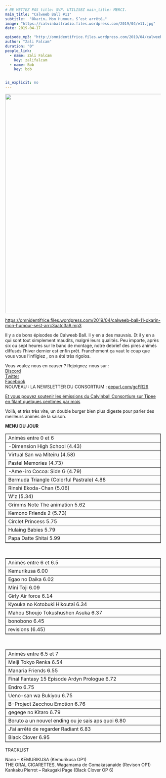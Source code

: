 ```yaml
---
# NE METTEZ PAS title: SVP. UTILISEZ main_title: MERCI.
main_title: "Calweeb Ball #11"
subtitle:  "Okarin… Mon Humour… S’est arrêté…"
image: "https://calvinballradio.files.wordpress.com/2019/04/e11.jpg"
date: 2019-04-17

episode_mp3: "http://omnidentifrice.files.wordpress.com/2019/04/calweeb-ball-11-okarin-mon-humour-sest-arrc3aatc3a9.mp3"
author: "Zali Falcam"
duration: "0"
people_link: 
  - name: Zali Falcam
    key: zalifalcam
  - name: Bob
    key: bob


is_explicit: no
---
```


<PodcastHeader/>

<!-- ECRIRE LA DESCRIPTION DE L'EPISODE SOUS CETTE LIGNE -->
<p><img class="alignnone size-full wp-image-239" src="https://calvinballradio.files.wordpress.com/2019/04/e11.jpg" alt="" width="733" height="709" srcset="https://calvinballradio.files.wordpress.com/2019/04/e11.jpg 733w, https://calvinballradio.files.wordpress.com/2019/04/e11.jpg?w=150&amp;h=145 150w, https://calvinballradio.files.wordpress.com/2019/04/e11.jpg?w=300&amp;h=290 300w"></p>
<p><a href="https://omnidentifrice.files.wordpress.com/2019/04/calweeb-ball-11-okarin-mon-humour-sest-arrc3aatc3a9.mp3">https://omnidentifrice.files.wordpress.com/2019/04/calweeb-ball-11-okarin-mon-humour-sest-arrc3aatc3a9.mp3</a></p>
<p>Il y a de bons épisodes de Calweeb Ball. Il y en a des mauvais. Et il y en a qui sont tout simplement maudits, malgré leurs qualités. Peu importe, après six ou sept heures sur le banc de montage, notre debrief des pires animés diffusés l’hiver dernier est enfin prêt. Franchement ça vaut le coup que vous vous l’infligiez , on a été très rigolos.</p>
<p>Vous voulez nous en causer ? Rejoignez-nous sur :<br>
<a href="http://discordapp.com/invite/4RnA9v7" rel="noopener noreferrer">Discord</a><br>
<a href="https://twitter.com/Calvinball_FM?lang=fr" rel="noopener noreferrer">Twitter</a><br>
<a href="https://www.facebook.com/CalvinballRadio/?ref=bookmarks" rel="noopener noreferrer">Facebook</a><br>
NOUVEAU : LA NEWSLETTER DU CONSORTIUM :&nbsp;<a title="http://eepurl.com/gcFR29" href="https://exit.sc/?url=http%3A%2F%2Feepurl.com%2FgcFR29" rel="nofollow noopener noreferrer">eepurl.com/gcFR29</a></p>
<p><a href="https://fr.tipeee.com/calvinball" rel="noopener noreferrer">Et vous pouvez soutenir les émissions du Calvinball Consortium sur Tipee en filant quelques centimes par mois</a></p>
<p>Voilà, et très très vite, un double burger bien plus digeste pour parler des meilleurs animés de la saison.</p>
<p><strong>MENU DU JOUR</strong></p>
<table dir="ltr" border="1" cellspacing="0" cellpadding="0">
<colgroup>
<col width="1065"></colgroup>
<tbody>
<tr>
<td>Animés entre 0 et 6</td>
</tr>
<tr>
<td>-Dimension High School (4.43)</td>
</tr>
<tr>
<td>Virtual San wa Miteiru (4.58)</td>
</tr>
<tr>
<td>Pastel Memories (4.73)</td>
</tr>
<tr>
<td>-Ame-iro Cocoa: Side G (4.79)</td>
</tr>
<tr>
<td>Bermuda Triangle (Colorful Pastrale) 4.88</td>
</tr>
<tr>
<td>Rinshi Ekoda-Chan (5.06)</td>
</tr>
<tr>
<td>W’z (5.34)</td>
</tr>
<tr>
<td>Grimms Note The animation 5.62</td>
</tr>
<tr>
<td>Kemono Friends 2 (5.73)</td>
</tr>
<tr>
<td>Circlet Princess 5.75</td>
</tr>
<tr>
<td>Hulaing Babies 5.79</td>
</tr>
<tr>
<td>Papa Datte Shitai 5.99</td>
</tr>
</tbody>
</table>
<p>&nbsp;</p>
<table dir="ltr" border="1" cellspacing="0" cellpadding="0">
<colgroup>
<col width="1065"></colgroup>
<tbody>
<tr>
<td>Animés entre 6 et 6.5</td>
</tr>
<tr>
<td>Kemurikusa 6.00</td>
</tr>
<tr>
<td>Egao no Daika 6.02</td>
</tr>
<tr>
<td>Mini Toji 6.09</td>
</tr>
<tr>
<td>Girly Air force 6.14</td>
</tr>
<tr>
<td>Kyouka no Kotobuki Hikoutai 6.34</td>
</tr>
<tr>
<td>Mahou Shoujo Tokushushen Asuka 6.37</td>
</tr>
<tr>
<td>bonobono 6.45</td>
</tr>
<tr>
<td>revisions (6.45)</td>
</tr>
</tbody>
</table>
<p>&nbsp;</p>
<table dir="ltr" border="1" cellspacing="0" cellpadding="0">
<colgroup>
<col width="1065"></colgroup>
<tbody>
<tr>
<td>Animés entre 6.5 et 7</td>
</tr>
<tr>
<td>Meiji Tokyo Renka 6.54</td>
</tr>
<tr>
<td>Manaria Friends 6.55</td>
</tr>
<tr>
<td>Final Fantasy 15 Episode Ardyn Prologue 6.72</td>
</tr>
<tr>
<td>Endro 6.75</td>
</tr>
<tr>
<td>Ueno-san wa Bukiyou 6.75</td>
</tr>
<tr>
<td>B-Project Zecchou Emotion 6.76</td>
</tr>
<tr>
<td>gegege no Kitaro 6.79</td>
</tr>
<tr>
<td>Boruto a un nouvel ending ou je sais aps quoi 6.80</td>
</tr>
<tr>
<td>J’ai arrêté de regarder Radiant 6.83</td>
</tr>
<tr>
<td>Black Clover 6.95</td>
</tr>
</tbody>
</table>
<p>TRACKLIST</p>
<p>Nano – KEMURIKUSA (Kemurikusa OP1)<br>
THE ORAL CIGARETTES, Wagamama de Gomakasanaide (Revison OP1)<br>
Kankaku Pierrot – Rakugaki Page (Black Clover OP 6)</p>


